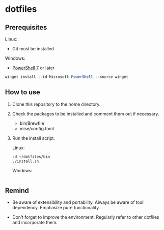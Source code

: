 # dotfiles

## Prerequisites

Linux:

- Git must be installed

Windows:

- [PowerShell 7](https://learn.microsoft.com/ja-jp/powershell/scripting/whats-new/migrating-from-windows-powershell-51-to-powershell-7?view=powershell-7.4) or later

```ps1
winget install --id Microsoft.PowerShell --source winget
```

## How to use

1. Clone this repository to the home directory.

1. Check the packages to be installed and comment them out if necessary.

    - bin/Brewfile
    - mise/config.toml

1. Run the install script.

    Linux:

    ```sh
    cd ~/dotfiles/bin
    ./install.sh
    ```

    Windows:

    ```ps1
    ```

## Remind

- Be aware of extensibility and portability.
  Always be aware of tool dependency. Emphasize pure functionality.

- Don't forget to improve the environment.
  Regularly refer to other dotfiles and incorporate them.

